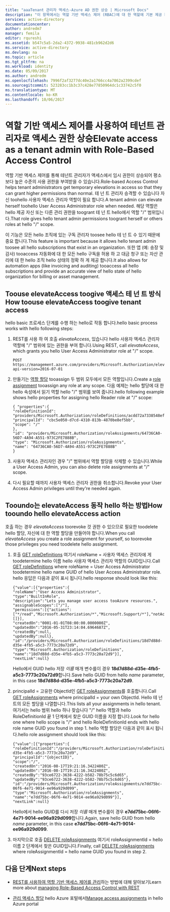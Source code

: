 ```yaml
---
title: "aaaTenant 관리자 액세스-Azure AD 권한 상승 | Microsoft Docs"
description: "이 항목에서는 역할 기반 액세스 제어 (RBAC)에 대 한 역할에 기본 제공 hello를 설명 합니다."
services: active-directory
documentationcenter: 
author: andredm7
manager: femila
editor: rqureshi
ms.assetid: b547c5a5-2da2-4372-9938-481cb962d2d6
ms.service: active-directory
ms.devlang: na
ms.topic: article
ms.tgt_pltfrm: na
ms.workload: identity
ms.date: 05/09/2017
ms.author: andredm
ms.openlocfilehash: 7996f2af3277dc40e2a1766cc4a7862a2399cdef
ms.sourcegitcommit: 523283cc1b3c37c428e77850964dc1c33742c5f0
ms.translationtype: MT
ms.contentlocale: ko-KR
ms.lasthandoff: 10/06/2017
---
```

# <a name="elevate-access-as-a-tenant-admin-with-role-based-access-control"></a><span data-ttu-id="368c3-103">역할 기반 액세스 제어를 사용하여 테넌트 관리자로 액세스 권한 상승</span><span class="sxs-lookup"><span data-stu-id="368c3-103">Elevate access as a tenant admin with Role-Based Access Control</span></span>

<span data-ttu-id="368c3-104">역할 기반 액세스 제어를 통해 테넌트 관리자가 액세스에서 임시 권한이 상승되어 평소보다 높은 수준의 사용 권한을 부여받을 수 있습니다.</span><span class="sxs-lookup"><span data-stu-id="368c3-104">Role-based Access Control helps tenant administrators get temporary elevations in access so that they can grant higher permissions than normal.</span></span> <span data-ttu-id="368c3-105">테 넌 트 관리자 승격할 수 있습니다 자신 toohello 사용자 액세스 관리자 역할이 필요 합니다.</span><span class="sxs-lookup"><span data-stu-id="368c3-105">A tenant admin can elevate herself toohello User Access Administrator role when needed.</span></span> <span data-ttu-id="368c3-106">해당 역할은 hello 제공 자신 또는 다른 관리 권한을 toogrant 테 넌 트 hello에서 역할 "/" 범위입니다.</span><span class="sxs-lookup"><span data-stu-id="368c3-106">That role gives hello tenant admin permissions toogrant herself or others roles at hello "/" scope.</span></span>

<span data-ttu-id="368c3-107">이 기능은 모든 hello 조직에 있는 구독 관리자 toosee hello 테 넌 트 수 있기 때문에 중요 합니다.</span><span class="sxs-lookup"><span data-stu-id="368c3-107">This feature is important because it allows hello tenant admin toosee all hello subscriptions that exist in an organization.</span></span> <span data-ttu-id="368c3-108">또한 앱 (예: 송장 및 감사) tooaccess 자동화에 대 한 모든 hello 구독을 허용 하 고 대금 청구 또는 자산 관리에 대 한 hello 조직 hello 상태의 정확 하 게 제공 합니다.</span><span class="sxs-lookup"><span data-stu-id="368c3-108">It also allows for automation apps (like invoicing and auditing) tooaccess all hello subscriptions and provide an accurate view of hello state of hello organization for billing or asset management.</span></span>  

## <a name="how-toouse-elevateaccess-toogive-tenant-access"></a><span data-ttu-id="368c3-109">Toouse elevateAccess toogive 액세스 테 넌 트 방식</span><span class="sxs-lookup"><span data-stu-id="368c3-109">How toouse elevateAccess toogive tenant access</span></span>

<span data-ttu-id="368c3-110">hello basic 프로세스 단계를 수행 하는 hello로 작동 합니다.</span><span class="sxs-lookup"><span data-stu-id="368c3-110">hello basic process works with hello following steps:</span></span>

1. <span data-ttu-id="368c3-111">REST를 사용 하 여 호출 *elevateAccess*, 있습니다 hello 사용자 액세스 관리자 역할에 "/" 범위에 있는 권한을 부여 합니다.</span><span class="sxs-lookup"><span data-stu-id="368c3-111">Using REST, call *elevateAccess*, which grants you hello User Access Administrator role at "/" scope.</span></span>

    ```
    POST https://management.azure.com/providers/Microsoft.Authorization/elevateAccess?api-version=2016-07-01
    ```

2. <span data-ttu-id="368c3-112">만들기는 [역할 할당](/rest/api/authorization/roleassignments) tooassign 두 범위 모두에서 모든 역할입니다.</span><span class="sxs-lookup"><span data-stu-id="368c3-112">Create a [role assignment](/rest/api/authorization/roleassignments) tooassign any role at any scope.</span></span> <span data-ttu-id="368c3-113">다음 예제는 hello 할당에 대 한 hello 속성에서 읽기 역할 hello "/" 범위를 보여 줍니다.</span><span class="sxs-lookup"><span data-stu-id="368c3-113">hello following example shows hello properties for assigning hello Reader role at "/" scope:</span></span>

    ```
    { "properties":{
    "roleDefinitionId": "providers/Microsoft.Authorization/roleDefinitions/acdd72a7338548efbd42f606fba81ae7",
    "principalId": "cbc5e050-d7cd-4310-813b-4870be8ef5bb",
    "scope": "/"
    },
    "id": "providers/Microsoft.Authorization/roleAssignments/64736CA0-56D7-4A94-A551-973C2FE7888B",
    "type": "Microsoft.Authorization/roleAssignments",
    "name": "64736CA0-56D7-4A94-A551-973C2FE7888B"
    }
    ```

3. <span data-ttu-id="368c3-114">사용자 액세스 관리자인 경우 "/" 범위에서 역할 할당을 삭제할 수 있습니다.</span><span class="sxs-lookup"><span data-stu-id="368c3-114">While a User Access Admin, you can also delete role assignments at "/" scope.</span></span>

4. <span data-ttu-id="368c3-115">다시 필요할 때까지 사용자 액세스 관리자 권한을 취소합니다.</span><span class="sxs-lookup"><span data-stu-id="368c3-115">Revoke your User Access Admin privileges until they're needed again.</span></span>


## <a name="how-tooundo-hello-elevateaccess-action"></a><span data-ttu-id="368c3-116">Tooundo는 elevateAccess 동작 hello 하는 방법</span><span class="sxs-lookup"><span data-stu-id="368c3-116">How tooundo hello elevateAccess action</span></span>

<span data-ttu-id="368c3-117">호출 하는 경우 *elevateAccess* toorevoke 것 권한 수 있으므로 필요한 toodelete hello 할당, 자신에 대 한 역할 할당을 만들어야 합니다.</span><span class="sxs-lookup"><span data-stu-id="368c3-117">When you call *elevateAccess* you create a role assignment for yourself, so toorevoke those privileges you need toodelete hello assignment.</span></span>

1.  <span data-ttu-id="368c3-118">호출 [GET roleDefinitions](/rest/api/authorization/roledefinitions#RoleDefinitions_Get) 여기서 roleName = 사용자 액세스 관리자에 게 toodetermine hello 이름 hello 사용자 액세스 관리자 역할의 GUID입니다.</span><span class="sxs-lookup"><span data-stu-id="368c3-118">Call [GET roleDefinitions](/rest/api/authorization/roledefinitions#RoleDefinitions_Get) where roleName = User Access Administrator toodetermine hello name GUID of hello User Access Administrator role.</span></span> <span data-ttu-id="368c3-119">hello 응답은 다음과 같이 표시 됩니다.</span><span class="sxs-lookup"><span data-stu-id="368c3-119">hello response should look like this:</span></span>

    ```
    {"value":[{"properties":{
    "roleName":"User Access Administrator",
    "type":"BuiltInRole",
    "description":"Lets you manage user access tooAzure resources.",
    "assignableScopes":["/"],
    "permissions":[{"actions":["*/read","Microsoft.Authorization/*","Microsoft.Support/*"],"notActions":[]}],
    "createdOn":"0001-01-01T08:00:00.0000000Z",
    "updatedOn":"2016-05-31T23:14:04.6964687Z",
    "createdBy":null,
    "updatedBy":null},
    "id":"/providers/Microsoft.Authorization/roleDefinitions/18d7d88d-d35e-4fb5-a5c3-7773c20a72d9",
    "type":"Microsoft.Authorization/roleDefinitions",
    "name":"18d7d88d-d35e-4fb5-a5c3-7773c20a72d9"}],
    "nextLink":null}
    ```

    <span data-ttu-id="368c3-120">Hello에서 GUID hello 저장 *이름* 매개 변수를이 경우 **18d7d88d-d35e-4fb5-a5c3-7773c20a72d9**합니다.</span><span class="sxs-lookup"><span data-stu-id="368c3-120">Save hello GUID from hello *name* parameter, in this case **18d7d88d-d35e-4fb5-a5c3-7773c20a72d9**.</span></span>

2. <span data-ttu-id="368c3-121">principalId = 고유한 ObjectId인 [GET roleAssignments](/rest/api/authorization/roleassignments#RoleAssignments_Get)를 호출합니다.</span><span class="sxs-lookup"><span data-stu-id="368c3-121">Call [GET roleAssignments](/rest/api/authorization/roleassignments#RoleAssignments_Get) where principalId = your own ObjectId.</span></span> <span data-ttu-id="368c3-122">Hello 테 넌 트의 모든 할당을 나열합니다.</span><span class="sxs-lookup"><span data-stu-id="368c3-122">This lists all your assignments in hello tenant.</span></span> <span data-ttu-id="368c3-123">여기서는 hello 범위 hello 하나 찾습니다 "/" hello 역할과 hello RoleDefinitionId 끝 1 단계에서 찾은 GUID 이름을 지정 합니다.</span><span class="sxs-lookup"><span data-stu-id="368c3-123">Look for hello one where hello scope is "/" and hello RoleDefinitionId ends with hello role name GUID you found in step 1.</span></span> <span data-ttu-id="368c3-124">hello 역할 할당은 다음과 같이 표시 됩니다.</span><span class="sxs-lookup"><span data-stu-id="368c3-124">hello role assignment should look like this:</span></span>

    ```
    {"value":[{"properties":{
    "roleDefinitionId":"/providers/Microsoft.Authorization/roleDefinitions/18d7d88d-d35e-4fb5-a5c3-7773c20a72d9",
    "principalId":"{objectID}",
    "scope":"/",
    "createdOn":"2016-08-17T19:21:16.3422480Z",
    "updatedOn":"2016-08-17T19:21:16.3422480Z",
    "createdBy":"93ce6722-3638-4222-b582-78b75c5c6d65",
    "updatedBy":"93ce6722-3638-4222-b582-78b75c5c6d65"},
    "id":"/providers/Microsoft.Authorization/roleAssignments/e7dd75bc-06f6-4e71-9014-ee96a929d099",
    "type":"Microsoft.Authorization/roleAssignments",
    "name":"e7dd75bc-06f6-4e71-9014-ee96a929d099"}],
    "nextLink":null}
    ```

    <span data-ttu-id="368c3-125">Hello에서 hello GUID를 다시 저장 *이름* 매개 변수를이 경우 **e7dd75bc-06f6-4e71-9014-ee96a929d099**합니다.</span><span class="sxs-lookup"><span data-stu-id="368c3-125">Again, save hello GUID from hello *name* parameter, in this case **e7dd75bc-06f6-4e71-9014-ee96a929d099**.</span></span>

3. <span data-ttu-id="368c3-126">마지막으로 호출 [DELETE roleAssignments](/rest/api/authorization/roleassignments#RoleAssignments_DeleteById) 여기서 roleAssignmentId = hello 이름 2 단계에서 찾은 GUID입니다.</span><span class="sxs-lookup"><span data-stu-id="368c3-126">Finally, call [DELETE roleAssignments](/rest/api/authorization/roleassignments#RoleAssignments_DeleteById) where roleAssignmentId = hello name GUID you found in step 2.</span></span>

## <a name="next-steps"></a><span data-ttu-id="368c3-127">다음 단계</span><span class="sxs-lookup"><span data-stu-id="368c3-127">Next steps</span></span>

- <span data-ttu-id="368c3-128">[REST를 사용하여 역할 기반 액세스 제어를 관리](role-based-access-control-manage-access-rest.md)하는 방법에 대해 알아보기</span><span class="sxs-lookup"><span data-stu-id="368c3-128">Learn more about [managing Role-Based Access Control with REST](role-based-access-control-manage-access-rest.md)</span></span>

- <span data-ttu-id="368c3-129">[관리 액세스 할당](role-based-access-control-manage-assignments.md) hello Azure 포털에서</span><span class="sxs-lookup"><span data-stu-id="368c3-129">[Manage access assignments](role-based-access-control-manage-assignments.md) in hello Azure portal</span></span>
